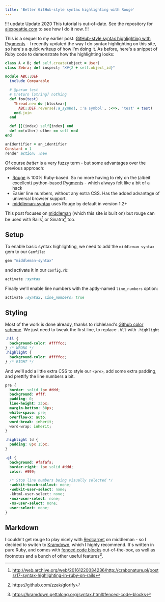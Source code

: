```yaml
---
title: 'Better GitHub-style syntax highlighting with Rouge'
---
```


!!! update Update 2020
This tutorial is out-of-date. See the repository for [alexpeattie.com](https://github.com/alexpeattie/alexpeattie.com) to see how I do it now.
!!!

<!-- excerpt -->

This is a sequel to my earlier post: [GitHub-style syntax highlighting with Pygments](/blog/github-style-syntax-highlighting-with-pygments/) - I recently updated the way I do syntax highlighting on this site, so here's a quick writeup of how I'm doing it. As before, here's a snippet of Ruby code to demonstrate how the highlighting looks:

```ruby
class A < B; def self.create(object = User)
class Zebra; def inspect; "X#{2 + self.object_id}"

module ABC::DEF
  include Comparable

  # @param test
  # @return [String] nothing
  def foo(test)
    Thread.new do |blockvar|
      ABC::DEF.reverse(:a_symbol, :'a symbol', :<=>, 'test' + test)
    end.join
  end

  def [](index) self[index] end
  def ==(other) other == self end
end

anIdentifier = an_identifier
Constant = 1
render action: :new
```

Of course _better_ is a very fuzzy term - but some advantages over the previous approach:

- [Rouge](https://github.com/jayferd/rouge) is 100% Ruby-based. So no more having to rely on the (albeit excellent) python-based [Pygments](https://pygments.org/) - which always felt like a bit of a hack
- Easier line numbers, without any extra CSS. Has the added advantage of universal browser support.
- [middleman-syntax](https://github.com/middleman/middleman-syntax) uses Rouge by default in version 1.2+

This post focuses on [middleman](http://middlemanapp.com/) (which this site is built on) but rouge can be used with Rails[^1] or Sinatra[^2] too.

## Setup

To enable basic syntax highlighting, we need to add the `middleman-syntax` gem to our `Gemfile`:

```ruby
gem "middleman-syntax"
```

and activate it in our `config.rb`:

```ruby
activate :syntax
```

Finally we'll enable line numbers with the aptly-named `line_numbers` option:

```ruby
activate :syntax, line_numbers: true
```

## Styling

Most of the work is done already, thanks to richleland's [Github color scheme](https://github.com/richleland/pygments-css/blob/146708f9003299106baf05987abf393eae4424fc/github.css). We just need to tweak the first line, to replace `.hll` with `.highlight`

```css
.hll {
  background-color: #ffffcc;
} /* WRONG */
.highlight {
  background-color: #ffffcc;
} /* RIGHT */
```

And we'll add a little extra CSS to style our `<pre>`, add some extra padding, and prettify the line numbers a bit.

```css
pre {
  border: solid 1px #ddd;
  background: #fff;
  padding: 0;
  line-height: 23px;
  margin-bottom: 30px;
  white-space: pre;
  overflow-x: auto;
  word-break: inherit;
  word-wrap: inherit;
}

.highlight td {
  padding: 8px 15px;
}

.gl {
  background: #fafafa;
  border-right: 1px solid #ddd;
  color: #999;

  /* Stop line numbers being visually selected */
  -webkit-touch-callout: none;
  -webkit-user-select: none;
  -khtml-user-select: none;
  -moz-user-select: none;
  -ms-user-select: none;
  user-select: none;
}
```

## Markdown

I couldn't get rouge to play nicely with [Redcarpet](https://github.com/vmg/redcarpet) on middleman - so I decided to switch to [Kramdown](https://github.com/gettalong/kramdown), which I highly recommend. It's written in pure Ruby, and comes with [fenced code blocks](https://kramdown.gettalong.org/syntax.html#fenced-code-blocks) out-of-the-box, as well as footnotes and a bunch of other useful features[^3].

[^1]: <http://web.archive.org/web/20161220034236/http://crabonature.pl/posts/17-syntax-highlighting-in-ruby-on-rails>
[^2]: <https://github.com/zzak/glorify>
[^3]: <https://kramdown.gettalong.org/syntax.html#fenced-code-blocks>
